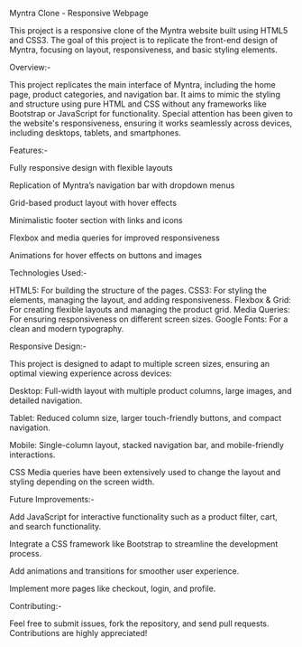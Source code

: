 Myntra Clone - Responsive Webpage

This project is a responsive clone of the Myntra website built using HTML5 and CSS3. The goal of this project is to replicate the front-end design of Myntra, focusing on layout, responsiveness, and basic styling elements.

Overview:-

This project replicates the main interface of Myntra, including the home page, product categories, and navigation bar. It aims to mimic the styling and structure using pure HTML and CSS without any frameworks like Bootstrap or JavaScript for functionality. Special attention has been given to the website's responsiveness, ensuring it works seamlessly across devices, including desktops, tablets, and smartphones.

Features:-

Fully responsive design with flexible layouts

Replication of Myntra’s navigation bar with dropdown menus

Grid-based product layout with hover effects

Minimalistic footer section with links and icons

Flexbox and media queries for improved responsiveness

Animations for hover effects on buttons and images

Technologies Used:-

HTML5: For building the structure of the pages. CSS3: For styling the elements, managing the layout, and adding responsiveness. Flexbox & Grid: For creating flexible layouts and managing the product grid. Media Queries: For ensuring responsiveness on different screen sizes. Google Fonts: For a clean and modern typography.

Responsive Design:-

This project is designed to adapt to multiple screen sizes, ensuring an optimal viewing experience across devices:

Desktop: Full-width layout with multiple product columns, large images, and detailed navigation.

Tablet: Reduced column size, larger touch-friendly buttons, and compact navigation.

Mobile: Single-column layout, stacked navigation bar, and mobile-friendly interactions.

CSS Media queries have been extensively used to change the layout and styling depending on the screen width.

Future Improvements:-

Add JavaScript for interactive functionality such as a product filter, cart, and search functionality.

Integrate a CSS framework like Bootstrap to streamline the development process.

Add animations and transitions for smoother user experience.

Implement more pages like checkout, login, and profile.

Contributing:-

Feel free to submit issues, fork the repository, and send pull requests. Contributions are highly appreciated!
